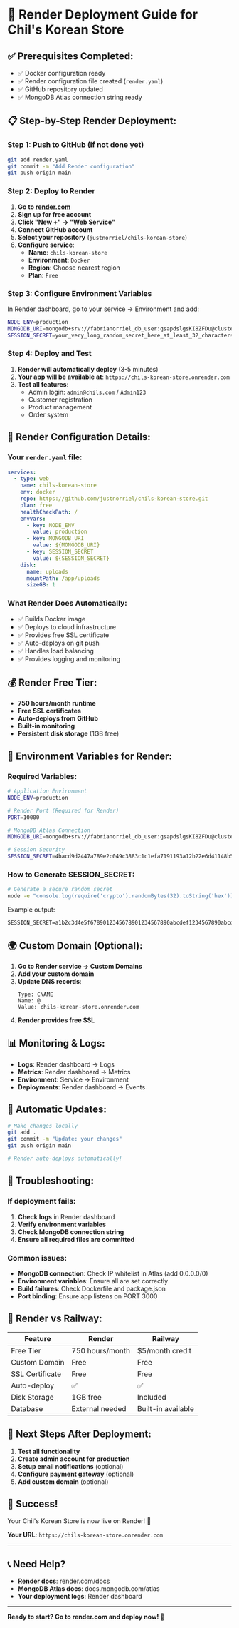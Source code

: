 # 🚀 Render Deployment Guide for Chil's Korean Store

## ✅ Prerequisites Completed:
- ✅ Docker configuration ready
- ✅ Render configuration file created (`render.yaml`)
- ✅ GitHub repository updated
- ✅ MongoDB Atlas connection string ready

## 📋 Step-by-Step Render Deployment:

### Step 1: Push to GitHub (if not done yet)
```bash
git add render.yaml
git commit -m "Add Render configuration"
git push origin main
```

### Step 2: Deploy to Render
1. **Go to [render.com](https://render.com)**
2. **Sign up for free account**
3. **Click "New +" → "Web Service"**
4. **Connect GitHub account**
5. **Select your repository** (`justnorriel/chils-korean-store`)
6. **Configure service**:
   - **Name**: `chils-korean-store`
   - **Environment**: `Docker`
   - **Region**: Choose nearest region
   - **Plan**: `Free`

### Step 3: Configure Environment Variables
In Render dashboard, go to your service → Environment and add:

```bash
NODE_ENV=production
MONGODB_URI=mongodb+srv://fabrianorriel_db_user:gsapdslgsKI8ZFDu@cluster0.ffganpu.mongodb.net/chils_korean_store?retryWrites=true&w=majority
SESSION_SECRET=your_very_long_random_secret_here_at_least_32_characters
```

### Step 4: Deploy and Test
1. **Render will automatically deploy** (3-5 minutes)
2. **Your app will be available at**: `https://chils-korean-store.onrender.com`
3. **Test all features**:
   - Admin login: `admin@chils.com` / `Admin123`
   - Customer registration
   - Product management
   - Order system

## 🔧 Render Configuration Details:

### Your `render.yaml` file:
```yaml
services:
  - type: web
    name: chils-korean-store
    env: docker
    repo: https://github.com/justnorriel/chils-korean-store.git
    plan: free
    healthCheckPath: /
    envVars:
      - key: NODE_ENV
        value: production
      - key: MONGODB_URI
        value: ${MONGODB_URI}
      - key: SESSION_SECRET
        value: ${SESSION_SECRET}
    disk:
      name: uploads
      mountPath: /app/uploads
      sizeGB: 1
```

### What Render Does Automatically:
- ✅ Builds Docker image
- ✅ Deploys to cloud infrastructure
- ✅ Provides free SSL certificate
- ✅ Auto-deploys on git push
- ✅ Handles load balancing
- ✅ Provides logging and monitoring

## 💰 Render Free Tier:
- **750 hours/month runtime**
- **Free SSL certificates**
- **Auto-deploys from GitHub**
- **Built-in monitoring**
- **Persistent disk storage** (1GB free)

## 🔑 Environment Variables for Render:

### Required Variables:
```bash
# Application Environment
NODE_ENV=production

# Render Port (Required for Render)
PORT=10000

# MongoDB Atlas Connection
MONGODB_URI=mongodb+srv://fabrianorriel_db_user:gsapdslgsKI8ZFDu@cluster0.ffganpu.mongodb.net/chils_korean_store?retryWrites=true&w=majority

# Session Security
SESSION_SECRET=4bacd9d2447a789e2c049c3883c1c1efa7191193a12b22e6d41148b53b917b5
```

### How to Generate SESSION_SECRET:
```bash
# Generate a secure random secret
node -e "console.log(require('crypto').randomBytes(32).toString('hex'))"
```

Example output:
```
SESSION_SECRET=a1b2c3d4e5f6789012345678901234567890abcdef1234567890abcdef123456
```

## 🌍 Custom Domain (Optional):
1. **Go to Render service → Custom Domains**
2. **Add your custom domain**
3. **Update DNS records**:
   ```
   Type: CNAME
   Name: @
   Value: chils-korean-store.onrender.com
   ```
4. **Render provides free SSL**

## 📊 Monitoring & Logs:
- **Logs**: Render dashboard → Logs
- **Metrics**: Render dashboard → Metrics
- **Environment**: Service → Environment
- **Deployments**: Render dashboard → Events

## 🔄 Automatic Updates:
```bash
# Make changes locally
git add .
git commit -m "Update: your changes"
git push origin main

# Render auto-deploys automatically!
```

## 🚨 Troubleshooting:

### If deployment fails:
1. **Check logs** in Render dashboard
2. **Verify environment variables**
3. **Check MongoDB connection string**
4. **Ensure all required files are committed**

### Common issues:
- **MongoDB connection**: Check IP whitelist in Atlas (add 0.0.0.0/0)
- **Environment variables**: Ensure all are set correctly
- **Build failures**: Check Dockerfile and package.json
- **Port binding**: Ensure app listens on PORT 3000

## 📱 Render vs Railway:

| Feature | Render | Railway |
|---------|--------|---------|
| Free Tier | 750 hours/month | $5/month credit |
| Custom Domain | Free | Free |
| SSL Certificate | Free | Free |
| Auto-deploy | ✅ | ✅ |
| Disk Storage | 1GB free | Included |
| Database | External needed | Built-in available |

## 🎯 Next Steps After Deployment:
1. **Test all functionality**
2. **Create admin account for production**
3. **Setup email notifications** (optional)
4. **Configure payment gateway** (optional)
5. **Add custom domain** (optional)

## 🎉 Success!
Your Chil's Korean Store is now live on Render! 🎊

**Your URL**: `https://chils-korean-store.onrender.com`

---

## 📞 Need Help?
- **Render docs**: render.com/docs
- **MongoDB Atlas docs**: docs.mongodb.com/atlas
- **Your deployment logs**: Render dashboard

---

**Ready to start? Go to render.com and deploy now! 🚀**
